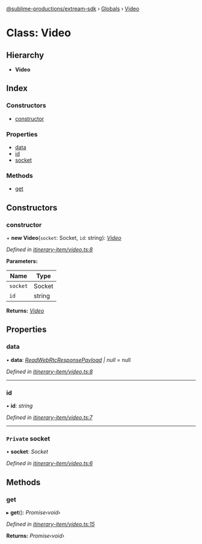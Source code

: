 [@sublime-productions/extream-sdk](../README.md) › [Globals](../globals.md) › [Video](video.md)

# Class: Video

## Hierarchy

* **Video**

## Index

### Constructors

* [constructor](video.md#constructor)

### Properties

* [data](video.md#data)
* [id](video.md#id)
* [socket](video.md#private-socket)

### Methods

* [get](video.md#get)

## Constructors

###  constructor

\+ **new Video**(`socket`: Socket, `id`: string): *[Video](video.md)*

*Defined in [itinerary-item/video.ts:8](https://github.com/Extream-SaaS/ex-sdk/blob/84845a8/src/itinerary-item/video.ts#L8)*

**Parameters:**

Name | Type |
------ | ------ |
`socket` | Socket |
`id` | string |

**Returns:** *[Video](video.md)*

## Properties

###  data

• **data**: *[ReadWebRtcResponsePayload](../interfaces/readwebrtcresponsepayload.md) | null* = null

*Defined in [itinerary-item/video.ts:8](https://github.com/Extream-SaaS/ex-sdk/blob/84845a8/src/itinerary-item/video.ts#L8)*

___

###  id

• **id**: *string*

*Defined in [itinerary-item/video.ts:7](https://github.com/Extream-SaaS/ex-sdk/blob/84845a8/src/itinerary-item/video.ts#L7)*

___

### `Private` socket

• **socket**: *Socket*

*Defined in [itinerary-item/video.ts:6](https://github.com/Extream-SaaS/ex-sdk/blob/84845a8/src/itinerary-item/video.ts#L6)*

## Methods

###  get

▸ **get**(): *Promise‹void›*

*Defined in [itinerary-item/video.ts:15](https://github.com/Extream-SaaS/ex-sdk/blob/84845a8/src/itinerary-item/video.ts#L15)*

**Returns:** *Promise‹void›*
